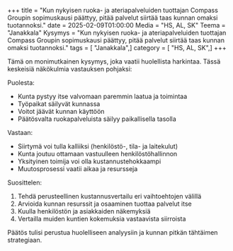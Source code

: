 +++
title = "Kun nykyisen ruoka- ja ateriapalveluiden tuottajan Compass Groupin sopimuskausi päättyy, pitää palvelut siirtää taas kunnan omaksi tuotannoksi."
date = 2025-02-09T01:00:00
Media = "HS, AL, SK"
Teema = "Janakkala"
Kysymys = "Kun nykyisen ruoka- ja ateriapalveluiden tuottajan Compass Groupin sopimuskausi päättyy, pitää palvelut siirtää taas kunnan omaksi tuotannoksi."
tags = [ "Janakkala",]
category = [ "HS, AL, SK",]
+++

Tämä on monimutkainen kysymys, joka vaatii huolellista harkintaa. Tässä keskeisiä näkökulmia vastauksen pohjaksi:

Puolesta:
- Kunta pystyy itse valvomaan paremmin laatua ja toimintaa
- Työpaikat säilyvät kunnassa
- Voitot jäävät kunnan käyttöön
- Päätösvalta ruokapalveluista säilyy paikallisella tasolla

Vastaan:
- Siirtymä voi tulla kalliiksi (henkilöstö-, tila- ja laitekulut)
- Kunta joutuu ottamaan vastuulleen henkilöstöhallinnon
- Yksityinen toimija voi olla kustannustehokkaampi
- Muutosprosessi vaatii aikaa ja resursseja

Suosittelen:
1. Tehdä perusteellinen kustannusvertailu eri vaihtoehtojen välillä
2. Arvioida kunnan resurssit ja osaaminen tuottaa palvelut itse
3. Kuulla henkilöstön ja asiakkaiden näkemyksiä
4. Vertailla muiden kuntien kokemuksia vastaavista siirroista

Päätös tulisi perustua huolelliseen analyysiin ja kunnan pitkän tähtäimen strategiaan.